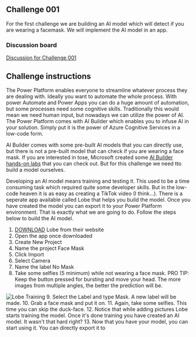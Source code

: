 ## Challenge 001
For the first challenge we are building an AI model which will detect if you are wearing a facemask. We will implement the AI model in an app.

### Discussion board
[Discussion for Challenge 001](https://github.com/miguelverweij/PowerPlatformChallenge/discussions/4)

## Challenge instructions
The Power Platform enables everyone to streamline whatever process they are dealing with. Ideally you want to automate the whole process. With power Automate and Power Apps you can do a huge amount of automation, but some processes need some cognitive skills. Traditionally this would mean we need human input, but nowadays we can utilize the power of AI.
The Power Platform comes with AI Builder which enables you to infuse AI in your solution. Simply put it is the power of Azure Cognitive Services in a low-code form.

AI Builder comes with some pre-built AI models that you can directly use, but there is not a pre-built model that can check if you are wearing a face mask. If you are interested in tose, Microsoft created some [AI Builder hands-on labs](https://go.microsoft.com/fwlink/?linkid=2103171) that you can check out. But for this challenge we need tto build a model ourselves.

Developing an AI model means training and testing it. This used to be a time consuming task which required quite some developer skills. But in the low-code heaven it is as easy as creating a TikTok video (I think...). There is a seperate app available called Lobe that helps you build the model. Once you have created the model you can export it to your Power Platform environment. That is exactly what we are going to do. Follow the steps below to build the AI model.

1. [DOWNLOAD](https://www.lobe.ai/) Lobe from their website
2. Open the app once downloaded
3. Create New Project
4. Name the project Face Mask
5. Click Import
6. Select Camera
7. Name the label No Mask
8. Take some selfies (5 minimum) while not wearing a face mask. PRO TIP: Keep the button pressed for bursting and move your head. The more images from multiple angles, the better the prediction will be.

![Lobe Training](/assets/LobeTraining.gif "Lobe Training")
9. Select the Label and type Mask. A new label will be made.
10. Grab a face mask and put it on.
11. Again, take some selfies. This time you can skip the duck-face.
12. Notice that while adding pictures Lobe starts training the model. Once it's done training you have created an AI model. It wasn't that hard right?
13. Now that you have your model, you can start using it. You can directly export it to 

